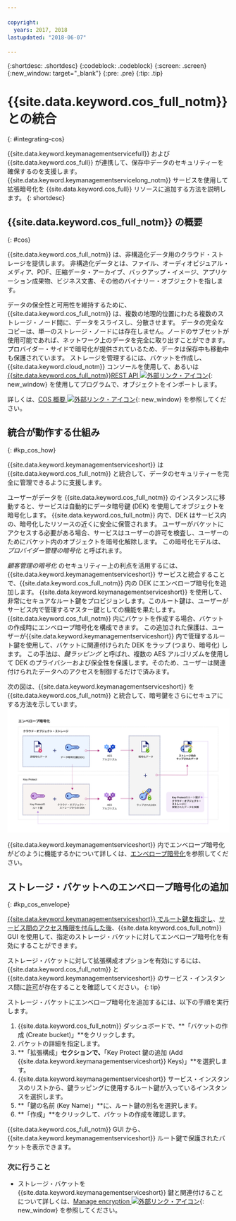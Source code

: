 ```yaml
---

copyright:
  years: 2017, 2018
lastupdated: "2018-06-07"

---
```


{:shortdesc: .shortdesc}
{:codeblock: .codeblock}
{:screen: .screen}
{:new_window: target="_blank"}
{:pre: .pre}
{:tip: .tip}

# {{site.data.keyword.cos_full_notm}} との統合
{: #integrating-cos}

{{site.data.keyword.keymanagementservicefull}} および {{site.data.keyword.cos_full}} が連携して、保存中データのセキュリティーを確保するのを支援します。{{site.data.keyword.keymanagementservicelong_notm}} サービスを使用して拡張暗号化を {{site.data.keyword.cos_full}} リソースに追加する方法を説明します。
{: shortdesc}

## {{site.data.keyword.cos_full_notm}} の概要
{: #cos}

{{site.data.keyword.cos_full_notm}} は、非構造化データ用のクラウド・ストレージを提供します。 非構造化データとは、ファイル、オーディオビジュアル・メディア、PDF、圧縮データ・アーカイブ、バックアップ・イメージ、アプリケーション成果物、ビジネス文書、その他のバイナリー・オブジェクトを指します。  

データの保全性と可用性を維持するために、{{site.data.keyword.cos_full_notm}} は、複数の地理的位置にわたる複数のストレージ・ノード間に、データをスライスし、分散させます。 データの完全なコピーは、単一のストレージ・ノードには存在しません。ノードのサブセットが使用可能であれば、ネットワーク上のデータを完全に取り出すことができます。 プロバイダー・サイドで暗号化が提供されているため、データは保存中も移動中も保護されています。 ストレージを管理するには、バケットを作成し、{{site.data.keyword.cloud_notm}} コンソールを使用して、あるいは [{{site.data.keyword.cos_full_notm}}REST API ![外部リンク・アイコン](../../../icons/launch-glyph.svg "外部リンク・アイコン")](/docs/services/cloud-object-storage/api-reference/about-compatibility-api.html){: new_window} を使用してプログラムで、オブジェクトをインポートします。

詳しくは、[COS 概要 ![外部リンク・アイコン](../../../icons/launch-glyph.svg "外部リンク・アイコン")](/docs/services/cloud-object-storage/about-cos.html){: new_window} を参照してください。

## 統合が動作する仕組み
{: #kp_cos_how}

{{site.data.keyword.keymanagementserviceshort}} は {{site.data.keyword.cos_full_notm}} と統合して、データのセキュリティーを完全に管理できるように支援します。  

ユーザーがデータを {{site.data.keyword.cos_full_notm}} のインスタンスに移動すると、サービスは自動的にデータ暗号鍵 (DEK) を使用してオブジェクトを暗号化します。 {{site.data.keyword.cos_full_notm}} 内で、DEK はサービス内の、暗号化したリソースの近くに安全に保管されます。 ユーザーがバケットにアクセスする必要がある場合、サービスはユーザーの許可を検査し、ユーザーのためにバケット内のオブジェクトを暗号化解除します。 この暗号化モデルは、_プロバイダー管理の暗号化_ と呼ばれます。

_顧客管理の暗号化_ のセキュリティー上の利点を活用するには、{{site.data.keyword.keymanagementserviceshort}} サービスと統合することで、{{site.data.keyword.cos_full_notm}} 内の DEK にエンベロープ暗号化を追加します。 {{site.data.keyword.keymanagementserviceshort}} を使用して、非常にセキュアなルート鍵をプロビジョンします。このルート鍵は、ユーザーがサービス内で管理するマスター鍵としての機能を果たします。 {{site.data.keyword.cos_full_notm}} 内にバケットを作成する場合、バケットの作成時にエンベロープ暗号化を構成できます。 この追加された保護は、ユーザーが{{site.data.keyword.keymanagementserviceshort}} 内で管理するルート鍵を使用して、バケットに関連付けられた DEK をラップ (つまり、暗号化) します。 この手法は、_鍵ラッピング_ と呼ばれ、複数の AES アルゴリズムを使用して DEK のプライバシーおよび保全性を保護します。そのため、ユーザーは関連付けられたデータへのアクセスを制御するだけで済みます。

次の図は、{{site.data.keyword.keymanagementserviceshort}} を {{site.data.keyword.cos_full_notm}} と統合して、暗号鍵をさらにセキュアにする方法を示しています。
![図は、エンベロープ暗号化のコンテキスト・ビューを示しています。](../images/kp-cos-envelope_min.svg)

{{site.data.keyword.keymanagementserviceshort}} 内でエンベロープ暗号化がどのように機能するかについて詳しくは、[エンベロープ暗号化](/docs/services/keymgmt/concepts/keyprotect_envelope.html)を参照してください。

## ストレージ・バケットへのエンベロープ暗号化の追加
{: #kp_cos_envelope}

[{{site.data.keyword.keymanagementserviceshort}} でルート鍵を指定し](/docs/services/keymgmt/keyprotect_create_root.html)、[サービス間のアクセス権限を付与した後](/docs/services/keymgmt/integrations/keyprotect_integrations.html#add_integration)、{{site.data.keyword.cos_full_notm}} GUI を使用して、指定のストレージ・バケットに対してエンベロープ暗号化を有効にすることができます。

 ストレージ・バケットに対して拡張構成オプションを有効にするには、{{site.data.keyword.cos_full_notm}} と {{site.data.keyword.keymanagementserviceshort}} のサービス・インスタンス間に[許可](/docs/services/keymgmt/integrations/keyprotect_integrations.html#add_integration)が存在することを確認してください。
{: tip}

ストレージ・バケットにエンベロープ暗号化を追加するには、以下の手順を実行します。

1. {{site.data.keyword.cos_full_notm}} ダッシュボードで、**「バケットの作成 (Create bucket)」**をクリックします。
2. バケットの詳細を指定します。
3. **「拡張構成」**セクションで、**「Key Protect 鍵の追加 (Add {{site.data.keyword.keymanagementserviceshort}} Keys)」**を選択します。
4. {{site.data.keyword.keymanagementserviceshort}} サービス・インスタンスのリストから、鍵ラッピングに使用するルート鍵が入っているインスタンスを選択します。
5. **「鍵の名前 (Key Name)」**に、ルート鍵の別名を選択します。
6. **「作成」**をクリックして、バケットの作成を確認します。

{{site.data.keyword.cos_full_notm}} GUI から、{{site.data.keyword.keymanagementserviceshort}} ルート鍵で保護されたバケットを表示できます。

### 次に行うこと

- ストレージ・バケットを {{site.data.keyword.keymanagementserviceshort}} 鍵と関連付けることについて詳しくは、[Manage encryption ![外部リンク・アイコン](../../../icons/launch-glyph.svg "外部リンク・アイコン")](/docs/services/cloud-object-storage/basics/encryption.html#manage-encryption){: new_window} を参照してください。 
